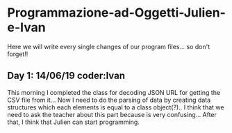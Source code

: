 # Programmazione-ad-Oggetti-Julien-e-Ivan
Here we will write every single changes of our program files... so don't forget!! 

Day 1:  14/06/19  coder:Ivan
----------------------------
This morning I completed the class for decoding JSON URL for getting the CSV file from it...
Now I need to do the parsing of data by creating data structures which each elements is equal to a class object(?)..
I think that we need to ask the teacher about this part because is very confusing...
After that, I think that Julien can start programming.
